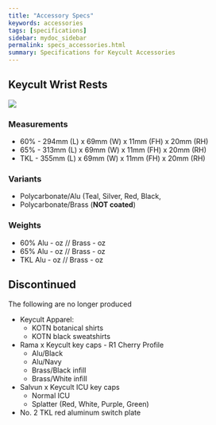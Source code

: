 ```yaml
---
title: "Accessory Specs"
keywords: accessories
tags: [specifications]
sidebar: mydoc_sidebar
permalink: specs_accessories.html
summary: Specifications for Keycult Accessories
---
```


## Keycult Wrist Rests

![](https://cdn.shopify.com/s/files/1/0015/5084/3975/products/Wristrest_1of3_2240x2240.jpg?v=1603992534)

### Measurements
- 60% - 294mm (L) x 69mm (W) x 11mm (FH) x 20mm (RH)
- 65% - 313mm (L) x 69mm (W) x 11mm (FH) x 20mm (RH)
- TKL - 355mm (L) x 69mm (W) x 11mm (FH) x 20mm (RH)

### Variants
- Polycarbonate/Alu (Teal, Silver, Red, Black, 
- Polycarbonate/Brass (**NOT coated**)

### Weights
- 60% Alu - oz // Brass - oz
- 65% Alu - oz // Brass - oz
- TKL Alu - oz // Brass - oz

## Discontinued

The following are no longer produced

- Keycult Apparel: 
  - KOTN botanical shirts 
  - KOTN black sweatshirts
- Rama x Keycult key caps - R1 Cherry Profile
  - Alu/Black
  - Alu/Navy
  - Brass/Black infill 
  - Brass/White infill 
- Salvun x Keycult ICU key caps
  - Normal ICU 
  - Splatter (Red, White, Purple, Green)
- No. 2 TKL red aluminum switch plate